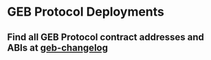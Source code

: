 
# GEB Protocol Deployments

## Find all GEB Protocol contract addresses and ABIs at [geb-changelog](https://github.com/money-god/mgl-changelog)



##

